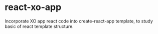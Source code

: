 # react-xo-app
Incorporate XO app react code into create-react-app template, to study basic of react template structure.
